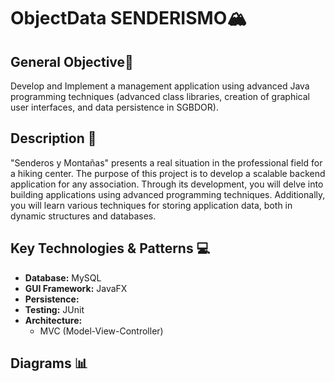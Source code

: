 # ObjectData SENDERISMO🏔

## General Objective📝
Develop and Implement a management application using advanced Java programming techniques (advanced class libraries, creation of graphical user interfaces, and data persistence in SGBDOR).

## Description 🚩
"Senderos y Montañas" presents a real situation in the professional field for a hiking center. The purpose of this project is to develop a scalable backend application for any association. Through its development, you will delve into building applications using advanced programming techniques. Additionally, you will learn various techniques for storing application data, both in dynamic structures and databases.

## Key Technologies & Patterns 💻
- **Database:** MySQL
- **GUI Framework:** JavaFX
- **Persistence:** 
- **Testing:** JUnit
- **Architecture:**
  - MVC (Model-View-Controller)

## Diagrams 📊
